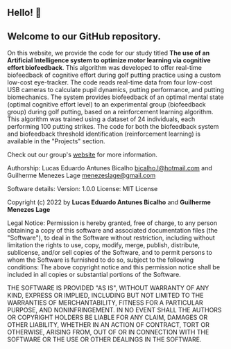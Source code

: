 ## Hello! 👋 
## Welcome to our GitHub repository.

On this website, we provide the code for our study titled **The use of an Artificial Intelligence system to optimize motor learning via cognitive effort biofeedback**. This algorithm was developed to offer real-time biofeedback of cognitive effort during golf putting practice using a custom low-cost eye-tracker. The code reads real-time data from four low-cost USB cameras to calculate pupil dynamics, putting performance, and putting biomechanics. The system provides biofeedback of an optimal mental state (optimal cognitive effort level) to an experimental group (biofeedback group) during golf putting, based on a reinforcement learning algorithm. This algorithm was trained using a dataset of 24 individuals, each performing 100 putting strikes. The code for both the biofeedback system and biofeedback threshold identification (reinforcement learning) is available in the "Projects" section.

Check out our group's [website](http://www.nneurom.com/) for more information.

Authorship:
Lucas Eduardo Antunes Bicalho [bicalho.l@hotmail.com](mailto:bicalho.l@hotmail.com) and Guilherme Menezes Lage [menezeslage@gmail.com](mailto:menezeslage@gmail.com)

Software details:
Version: 1.0.0
License: MIT License

Copyright (c) 2022 by **Lucas Eduardo Antunes Bicalho** and **Guilherme Menezes Lage**

Legal Notice:
Permission is hereby granted, free of charge, to any person obtaining a copy  of this software and associated documentation files (the "Software"), to deal  in the Software without restriction, including without limitation the rights  to use, copy, modify, merge, publish, distribute, sublicense, and/or sell copies of the Software, and to permit persons to whom the Software is  furnished to do so, subject to the following conditions: The above copyright notice and this permission notice shall be included in all copies or substantial portions of the Software.

THE SOFTWARE IS PROVIDED "AS IS", WITHOUT WARRANTY OF ANY KIND, EXPRESS OR IMPLIED, INCLUDING BUT NOT LIMITED TO THE WARRANTIES OF MERCHANTABILITY, FITNESS FOR A PARTICULAR PURPOSE, AND NONINFRINGEMENT. IN NO EVENT SHALL THE AUTHORS OR COPYRIGHT HOLDERS BE LIABLE FOR ANY CLAIM, DAMAGES OR OTHER LIABILITY, WHETHER IN AN ACTION OF CONTRACT, TORT OR OTHERWISE, ARISING FROM, OUT OF OR IN CONNECTION WITH THE SOFTWARE OR THE USE OR OTHER DEALINGS IN THE SOFTWARE.
